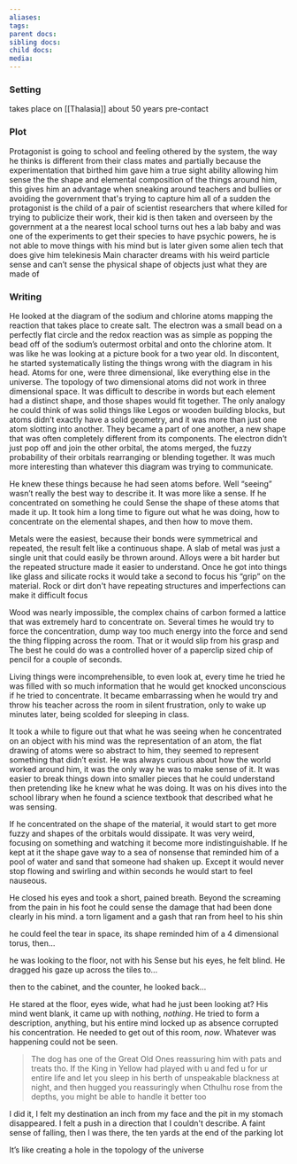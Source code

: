 ```yaml
---
aliases: 
tags: 
parent docs: 
sibling docs: 
child docs: 
media:
---
```

### Setting 
takes place on [[Thalasia]] about 50 years pre-contact
### Plot
Protagonist is going to school and feeling othered by the system, the way he thinks is different from their class mates and partially because the experimentation that birthed him gave him a true sight ability allowing him sense the the shape and elemental composition of the things around him, this gives him an advantage when sneaking around teachers and bullies or avoiding the government that's trying to capture him all of a sudden 
the protagonist is the child of a pair of scientist researchers that where killed for trying to publicize their work, their kid is then taken and overseen by the government at a the nearest local school
turns out hes a lab baby and was one of the experiments to get their species to have psychic powers, he is not able to move things with his mind but is later given some alien tech that does give him telekinesis 
Main character dreams with his weird particle sense and can’t sense the physical shape of objects just what they are made of 

### Writing
He looked at the diagram of the sodium and chlorine atoms mapping the reaction that takes place to create salt. The electron was a small bead on a perfectly flat circle and the redox reaction was as simple as popping the bead off of the sodium’s outermost orbital and onto the chlorine atom. It was like he was looking at a picture book for a two year old. In discontent, he started systematically listing the things wrong with the diagram in his head. Atoms for one, were three dimensional, like everything else in the universe. The topology of two dimensional atoms did not work in three dimensional space. It was difficult to describe in words but each element had a distinct shape, and those shapes would fit together. The only analogy he could think of was solid things like Legos or wooden building blocks, but atoms didn’t exactly have a solid geometry, and it was more than just one atom slotting into another. They became a part of one another, a new shape that was often completely different from its components. The electron didn’t just pop off and join the other orbital, the atoms merged, the fuzzy probability of their orbitals rearranging or blending together. It was much more interesting than whatever this diagram was trying to communicate.

He knew these things because he had seen atoms before. Well “seeing” wasn’t really the best way to describe it. It was more like a sense. If he concentrated on something he could Sense the shape of these atoms that made it up. It took him a long time to figure out what he was doing, how to concentrate on the elemental shapes, and then how to move them. 

Metals were the easiest, because their bonds were symmetrical and repeated, the result felt like a continuous shape. A slab of metal was just a single unit that could easily be thrown around. Alloys were a bit harder but the repeated structure made it easier to understand. Once he got into things like glass and silicate rocks it would take a second to focus his “grip” on the material. Rock or dirt don't have repeating structures and imperfections can make it difficult focus

Wood was nearly impossible, the complex chains of carbon formed a lattice that was extremely hard to concentrate on. Several times he would try to force the concentration, dump way too much energy into the force and send the thing flipping across the room. That or it would slip from his grasp and The best he could do was a controlled hover of a paperclip sized chip of pencil for a couple of seconds. 

Living things were incomprehensible, to even look at, every time he tried he was filled with so much information that he would get knocked unconscious if he tried to concentrate. It became embarrassing when he would try and throw his teacher across the room in silent frustration, only to wake up minutes later, being scolded for sleeping in class. 

It took a while to figure out that what he was seeing when he concentrated on an object with his mind was the representation of an atom, the flat drawing of atoms were so abstract to him, they seemed to represent something that didn’t exist. He was always curious about how the world worked around him, it was the only way he was to make sense of it. It was easier to break things down into smaller pieces that he could understand then pretending like he knew what he was doing. It was on his dives into the school library when he found a science textbook that described what he was sensing. 

If he concentrated on the shape of the material, it would start to get more fuzzy and shapes of the orbitals would dissipate. It was very weird, focusing on something and watching it become more indistinguishable. If he kept at it the shape gave way to a sea of nonsense that reminded him of a pool of water and sand that someone had shaken up. Except it would never stop flowing and swirling and within seconds he would start to feel nauseous.

He closed his eyes and took a short, pained breath. Beyond the screaming from the pain in his foot he could sense the damage that had been done clearly in his mind. a torn ligament and a gash that ran from heel to his shin



he could feel the tear in space, its shape reminded him of a 4 dimensional torus, then...            

he was looking to the floor, not with his Sense but his eyes, he felt blind. He dragged his gaze up across the tiles to...

then to the cabinet, and the counter, he looked back...

He stared at the floor, eyes wide, what had he just been looking at? His mind went blank, it came up with nothing, _nothing_. He tried to form a description, anything, but his entire mind locked up as absence corrupted his concentration. He needed to get out of this room, _now_. Whatever was happening could not be seen. 

>The dog has one of the Great Old Ones reassuring him with pats and treats tho. If the King in Yellow had played with u and fed u for ur entire life and let you sleep in his berth of unspeakable blackness at night, and then hugged you reassuringly when Cthulhu rose from the depths, you might be able to handle it better too

I did it, I felt my destination an inch from my face and the pit in my stomach disappeared. I felt a push in a direction that I couldn't describe. A faint sense of falling, then I was there, the ten yards at the end of the parking lot 

It’s like creating a hole in the topology of the universe